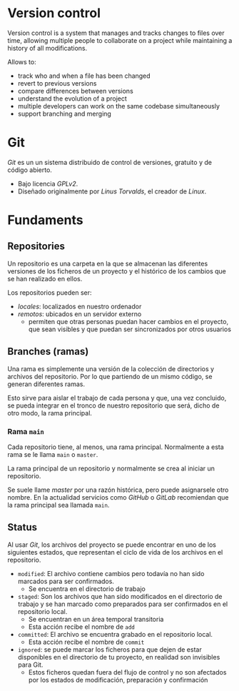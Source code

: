 # Version control

Version control is a system that manages and tracks changes to files over time, allowing multiple people to collaborate on a project while maintaining a history of all modifications.

Allows to:

- track who and when a file has been changed
- revert to previous versions
- compare differences between versions
- understand the evolution of a project
- multiple developers can work on the same codebase simultaneously
- support branching and merging

# Git

_Git_ es un un sistema distribuido de control de versiones, gratuito y de código abierto.

- Bajo licencia _GPLv2_.
- Diseñado originalmente por _Linus Torvalds_, el creador de _Linux_.

# Fundaments

## Repositories

Un repositorio es una carpeta en la que se almacenan las diferentes versiones de los ficheros de un proyecto y el histórico de los cambios que se han realizado en ellos.

Los repositorios pueden ser:

- _locales_: localizados en nuestro ordenador
- _remotos_: ubicados en un servidor externo
  - permiten que otras personas puedan hacer cambios en el proyecto, que sean visibles y que puedan ser sincronizados por otros usuarios

## Branches (ramas)

Una rama es simplemente una versión de la colección de directorios y archivos del
repositorio. Por lo que partiendo de un mismo código, se generan diferentes ramas.

Esto sirve para aislar el trabajo de cada persona y que, una vez concluido, se pueda integrar en el tronco de nuestro repositorio que será, dicho de otro modo, la rama principal.

### Rama `main`

Cada repositorio tiene, al menos, una rama principal. Normalmente a esta rama
se le llama `main` o `master`.

La rama principal de un repositorio y normalmente se crea al iniciar un repositorio.

Se suele llame _master_ por una razón histórica, pero puede asignarsele otro nombre. En la actualidad servicios como _GitHub_ o _GitLab_ recomiendan que la rama principal sea llamada `main`.

## Status

Al usar _Git_, los archivos del proyecto se puede encontrar en uno de los siguientes estados, que representan el ciclo de vida de los archivos en el repositorio.

- `modified`: El archivo contiene cambios pero todavía no han sido
  marcados para ser confirmados.
  - Se encuentra en el directorio de trabajo
- `staged`: Son los archivos que han sido modificados en el directorio
  de trabajo y se han marcado como preparados para ser confirmados en el
  repositorio local.
  - Se encuentran en un área temporal transitoria
  - Esta acción recibe el nombre de `add`
- `committed`: El archivo se encuentra grabado en el repositorio
  local.
  - Esta acción recibe el nombre de `commit`
- `ignored`: se puede marcar los ficheros para que dejen de estar disponibles en el directorio de tu proyecto, en realidad son invisibles para Git.
  - Estos ficheros quedan fuera del flujo de control y no son afectados por los estados de modificación, preparación y confirmación
